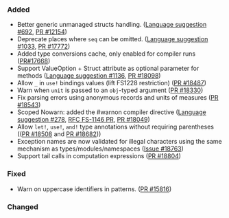 ### Added

* Better generic unmanaged structs handling. ([Language suggestion #692](https://github.com/fsharp/fslang-suggestions/issues/692), [PR #12154](https://github.com/dotnet/fsharp/pull/12154))
* Deprecate places where `seq` can be omitted. ([Language suggestion #1033](https://github.com/fsharp/fslang-suggestions/issues/1033), [PR #17772](https://github.com/dotnet/fsharp/pull/17772))
* Added type conversions cache, only enabled for compiler runs ([PR#17668](https://github.com/dotnet/fsharp/pull/17668))
* Support ValueOption + Struct attribute as optional parameter for methods ([Language suggestion #1136](https://github.com/fsharp/fslang-suggestions/issues/1136), [PR #18098](https://github.com/dotnet/fsharp/pull/18098))
* Allow `_` in `use!` bindings values (lift FS1228 restriction) ([PR #18487](https://github.com/dotnet/fsharp/pull/18487))
* Warn when `unit` is passed to an `obj`-typed argument  ([PR #18330](https://github.com/dotnet/fsharp/pull/18330))
* Fix parsing errors using anonymous records and units of measures ([PR #18543](https://github.com/dotnet/fsharp/pull/18543))
* Scoped Nowarn: added the #warnon compiler directive ([Language suggestion #278](https://github.com/fsharp/fslang-suggestions/issues/278), [RFC FS-1146 PR](https://github.com/fsharp/fslang-design/pull/782), [PR #18049](https://github.com/dotnet/fsharp/pull/18049))
* Allow `let!`, `use!`, `and!` type annotations without requiring parentheses (([PR #18508](https://github.com/dotnet/fsharp/pull/18508) and [PR #18682](https://github.com/dotnet/fsharp/pull/18682)))
* Exception names are now validated for illegal characters using the same mechanism as types/modules/namespaces ([Issue #18763](https://github.com/dotnet/fsharp/issues/18763))
* Support tail calls in computation expressions ([PR #18804](https://github.com/dotnet/fsharp/pull/18804))

### Fixed

* Warn on uppercase identifiers in patterns. ([PR #15816](https://github.com/dotnet/fsharp/pull/15816))

### Changed
